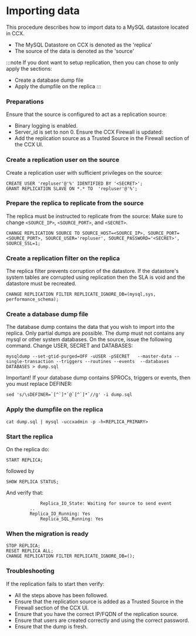 # Importing data

This procedure describes how to import data to a MySQL datastore located in CCX.
- The MySQL Datastore on CCX is denoted as the 'replica'
- The source of the data is denoted as the 'source'

:::note
If you dont want to setup replication, then you can chose to only apply the sections:
* Create a database dump file
* Apply the dumpfile on the replica
:::

### Preparations
Ensure that the source is configured to act as a replication source:
* Binary logging is enabled.
* Server_id is set to non 0.
Ensure the CCX Firewall is updated:
* Add the replication source as a Trusted Source in the Firewall section of the CCX UI.

### Create a replication user on the source
Create a replication user with sufficient privileges on the source:
```
CREATE USER 'repluser'@'%' IDENTIFIED BY '<SECRET>';
GRANT REPLICATION SLAVE ON *.* TO  'repluser'@'%';
```
### Prepare the replica to replicate from the source
The replica must be instructed to replicate from the source:
Make sure to change `<SOURCE_IP>`, `<SOURCE_PORT>`, and `<SECRET>`.
```
CHANGE REPLICATION SOURCE TO SOURCE_HOST=<SOURCE_IP>, SOURCE_PORT=<SOURCE_PORT>, SOURCE_USER='repluser', SOURCE_PASSWORD='<SECRET>', SOURCE_SSL=1;
```
### Create a replication filter on the replica
The replica filter prevents corruption of the datastore.
If the datastore's system tables are corrupted using replication then the SLA is void and the datastore must be recreated.

```
CHANGE REPLICATION FILTER REPLICATE_IGNORE_DB=(mysql,sys, performance_schema);
```

### Create a database dump file
The database dump contains the data that you wish to import into the replica. Only partial dumps are possible. The dump must not contains any mysql or other system databases.
On the source, issue the following command. Change USER, SECRET and DATABASES:
```
mysqldump --set-gtid-purged=OFF -uUSER -pSECRET   --master-data --single-transaction --triggers --routines --events  --databases DATABASES > dump.sql
```
Important! If your database dump contains SPROCs, triggers or events, then you must replace DEFINER:
```
sed 's/\sDEFINER=`[^`]*`@`[^`]*`//g' -i dump.sql
```

### Apply the dumpfile on the replica
```
cat dump.sql | mysql -uccxadmin -p -h<REPLICA_PRIMARY>
```

### Start the replica
On the replica do:
```
START REPLICA;
```
followed by
```
SHOW REPLICA STATUS;
```
And verify that:
```
             Replica_IO_State: Waiting for source to send event
	     ..
  	     Replica_IO_Running: Yes
             Replica_SQL_Running: Yes
```	     
### When the migration is ready
```
STOP REPLICA;
RESET REPLICA ALL;
CHANGE REPLICATION FILTER REPLICATE_IGNORE_DB=();
```


### Troubleshooting
If the replication fails to start then verify:
* All the steps above has been followed.
* Ensure that the replication source is added as a Trusted Source in the Firewall section of the CCX UI.
* Ensure that you have the correct IP/FQDN of the replication source.
* Ensure that users are created correctly and using the correct password.
* Ensure that the dump is fresh.



